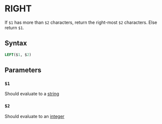# RIGHT
If `$1` has more than `$2` characters, return the right-most `$2` characters. Else return `$1`.

## Syntax
```SQL
LEFT($1, $2)
```

## Parameters

### `$1`
Should evaluate to a [string](./other/types.md#text)

### `$2`
Should evaluate to an [integer](./other/types.md#unsigned_integer)
